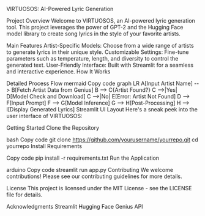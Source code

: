 VIRTUOSOS: AI-Powered Lyric Generation

Project Overview
Welcome to VIRTUOSOS, an AI-powered lyric generation tool. This project leverages the power of GPT-2 and the Hugging Face model library to create song lyrics in the style of your favorite artists.

Main Features
Artist-Specific Models: Choose from a wide range of artists to generate lyrics in their unique style.
Customizable Settings: Fine-tune parameters such as temperature, length, and diversity to control the generated text.
User-Friendly Interface: Built with Streamlit for a seamless and interactive experience.
How It Works


Detailed Process Flow
mermaid
Copy code
graph LR
    A[Input Artist Name] --> B[Fetch Artist Data from Genius]
    B --> C{Artist Found?}
    C -->|Yes| D[Model Check and Download]
    C -->|No| E[Error: Artist Not Found]
    D --> F[Input Prompt]
    F --> G[Model Inference]
    G --> H[Post-Processing]
    H --> I[Display Generated Lyrics]
Streamlit UI Layout
Here's a sneak peek into the user interface of VIRTUOSOS:


Getting Started
Clone the Repository

bash
Copy code
git clone https://github.com/yourusername/yourrepo.git
cd yourrepo
Install Requirements

Copy code
pip install -r requirements.txt
Run the Application

arduino
Copy code
streamlit run app.py
Contributing
We welcome contributions! Please see our contributing guidelines for more details.

License
This project is licensed under the MIT License - see the LICENSE file for details.

Acknowledgments
Streamlit
Hugging Face
Genius API
